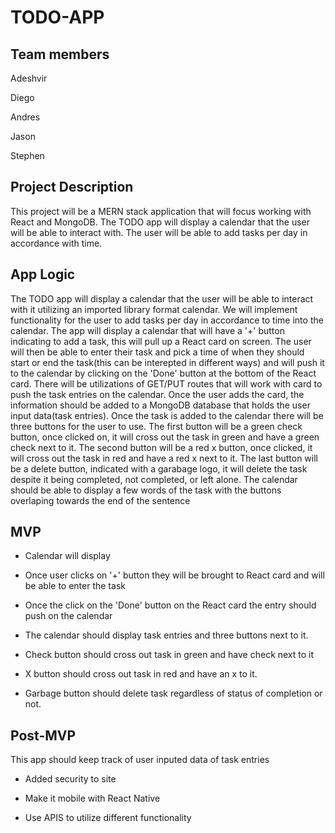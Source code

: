 # TODO-APP


## Team members

Adeshvir

Diego

Andres

Jason

Stephen

## Project Description 

This project will be a MERN stack application that will focus working with React and MongoDB. The TODO app will display a calendar that the user will be able to interact with. The user will be able to add tasks per day in accordance with time. 

## App Logic

The TODO app will display a calendar that the user will be able to interact with it utilizing an imported library format calendar. We will implement functionality for the user to add tasks per day in accordance to time into the calendar. The app will display a calendar that will have a '+' button indicating to add a task, this will pull up a React card on screen. The user will then be able to enter their task and pick a time of when they should start or end the task(this can be interepted in different ways) and will push it to the calendar by clicking on the 'Done' button at the bottom of the React card. There will be utilizations of GET/PUT routes that will work with card to push the task entries on the calendar. Once the user adds the card, the information should be added to a MongoDB database that holds the user input data(task entries). Once the task is added to the calendar there will be three buttons for the user to use. The first button will be a green check button, once clicked on, it will cross out the task in green and have a green check next to it. The second button will be a red x button, once clicked, it will cross out the task in red and have a red x next to it. The last button will be a delete button, indicated with a garabage logo, it will delete the task despite it being completed, not completed, or left alone. The calendar should be able to display a few words of the task with the buttons overlaping towards the end of the sentence


## MVP
- Calendar will display

- Once user clicks on '+' button they will be brought to React card and will be able to enter the task

- Once the click on the 'Done' button on the React card the entry should push on the calendar

- The calendar should display task entries and three buttons next to it.

- Check button should cross out task in green and have check next to it

- X button should cross out task in red and have an x to it.

- Garbage button should delete task regardless of status of completion or not.


## Post-MVP

This app should keep track of user inputed data of task entries

- Added security to site

- Make it mobile with React Native

- Use APIS to utilize different functionality